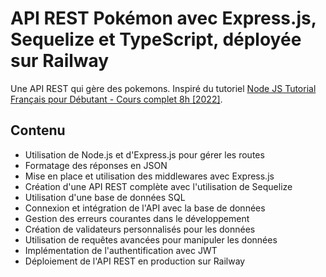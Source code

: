 # API REST Pokémon avec Express.js, Sequelize et TypeScript, déployée sur Railway 

Une API REST qui gère des pokemons. Inspiré du tutoriel [Node JS Tutorial Français pour Débutant - Cours complet 8h [2022]](https://www.youtube.com/watch?v=NRxzvpdduvQ). 

## Contenu

- Utilisation de Node.js et d'Express.js pour gérer les routes
- Formatage des réponses en JSON
- Mise en place et utilisation des middlewares avec Express.js
- Création d'une API REST complète avec l'utilisation de Sequelize
- Utilisation d'une base de données SQL
- Connexion et intégration de l'API avec la base de données
- Gestion des erreurs courantes dans le développement
- Création de validateurs personnalisés pour les données
- Utilisation de requêtes avancées pour manipuler les données
- Implémentation de l'authentification avec JWT
- Déploiement de l'API REST en production sur Railway


